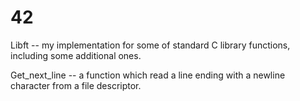 # 42

Libft -- my implementation for some of standard C library functions, including some additional ones.

Get_next_line -- a function which read a line ending with a newline character from a file descriptor.
